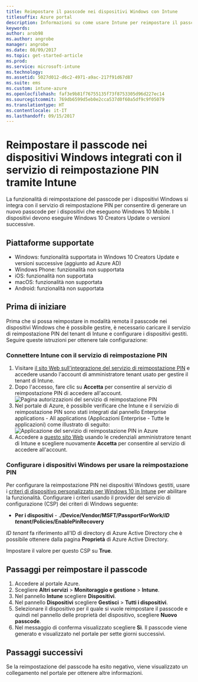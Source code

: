 ```yaml
---
title: Reimpostare il passcode nei dispositivi Windows con Intune
titlesuffix: Azure portal
description: Informazioni su come usare Intune per reimpostare il passcode nei dispositivi Windows integrati con il servizio di reimpostazione PIN.
keywords: 
author: arob98
ms.author: angrobe
manager: angrobe
ms.date: 08/09/2017
ms.topic: get-started-article
ms.prod: 
ms.service: microsoft-intune
ms.technology: 
ms.assetid: 5027d012-d6c2-4971-a9ac-217f91d67d87
ms.suite: ems
ms.custom: intune-azure
ms.openlocfilehash: faf3e9b81f76755135f73f8753305d96d227ec14
ms.sourcegitcommit: 769db6599d5eb0e2cca537d0f60a5df9c9f05079
ms.translationtype: HT
ms.contentlocale: it-IT
ms.lasthandoff: 09/15/2017
---
```

# <a name="reset-the-passcode-on-windows-devices-integrated-with-the-microsoft-pin-reset-service-using-intune"></a>Reimpostare il passcode nei dispositivi Windows integrati con il servizio di reimpostazione PIN tramite Intune

La funzionalità di reimpostazione del passcode per i dispositivi Windows si integra con il servizio di reimpostazione PIN per consentire di generare un nuovo passcode per i dispositivi che eseguono Windows 10 Mobile. I dispositivi devono eseguire Windows 10 Creators Update o versioni successive.

## <a name="supported-platforms"></a>Piattaforme supportate

- Windows: funzionalità supportata in Windows 10 Creators Update e versioni successive (aggiunto ad Azure AD)
- Windows Phone: funzionalità non supportata
- iOS: funzionalità non supportata
- macOS: funzionalità non supportata
- Android: funzionalità non supportata


## <a name="before-you-start"></a>Prima di iniziare

Prima che si possa reimpostare in modalità remota il passcode nei dispositivi Windows che è possibile gestire, è necessario caricare il servizio di reimpostazione PIN del tenant di Intune e configurare i dispositivi gestiti. Seguire queste istruzioni per ottenere tale configurazione:

### <a name="connect-intune-with-the-pin-reset-service"></a>Connettere Intune con il servizio di reimpostazione PIN

1. Visitare [il sito Web sull'integrazione del servizio di reimpostazione PIN](https://login.windows.net/common/oauth2/authorize?response_type=code&client_id=b8456c59-1230-44c7-a4a2-99b085333e84&resource=https%3A%2F%2Fgraph.windows.net&redirect_uri=https%3A%2F%2Fcred.microsoft.com&state=e9191523-6c2f-4f1d-a4f9-c36f26f89df0&prompt=admin_consent) e accedere usando l'account di amministratore tenant usato per gestire il tenant di Intune.
2. Dopo l'accesso, fare clic su **Accetta** per consentire al servizio di reimpostazione PIN di accedere all'account.<br>
![Pagina autorizzazioni del servizio di reimpostazione PIN](./media/pin-reset-service-application.png)
3. Nel portale di Azure, è possibile verificare che Intune e il servizio di reimpostazione PIN sono stati integrati dal pannello Enterprise applications - All applications (Applicazioni Enterprise - Tutte le applicazioni) come illustrato di seguito:<br>
![Applicazione del servizio di reimpostazione PIN in Azure](./media/pin-reset-service-home-screen.png)
4. Accedere a [questo sito Web](https://login.windows.net/common/oauth2/authorize?response_type=code&client_id=9115dd05-fad5-4f9c-acc7-305d08b1b04e&resource=https%3A%2F%2Fcred.microsoft.com%2F&redirect_uri=ms-appx-web%3A%2F%2FMicrosoft.AAD.BrokerPlugin%2F9115dd05-fad5-4f9c-acc7-305d08b1b04e&state=6765f8c5-f4a7-4029-b667-46a6776ad611&prompt=admin_consent) usando le credenziali amministratore tenant di Intune e scegliere nuovamente **Accetta** per consentire al servizio di accedere all'account.

### <a name="configure-windows-devices-to-use-pin-reset"></a>Configurare i dispositivi Windows per usare la reimpostazione PIN

Per configurare la reimpostazione PIN nei dispositivi Windows gestiti, usare i [criteri di dispositivo personalizzato per Windows 10 in Intune](custom-settings-windows-10.md) per abilitare la funzionalità. Configurare i criteri usando il provider del servizio di configurazione (CSP) dei criteri di Windows seguente:


- **Per i dispositivi** - **./Device/Vendor/MSFT/PassportForWork/*ID tenant*/Policies/EnablePinRecovery**

*ID tenant* fa riferimento all'ID di directory di Azure Active Directory che è possibile ottenere dalla pagina **Proprietà** di Azure Active Directory.

Impostare il valore per questo CSP su **True**.

## <a name="steps-to-reset-the-passcode"></a>Passaggi per reimpostare il passcode

1. Accedere al portale Azure.
2. Scegliere **Altri servizi** > **Monitoraggio e gestione** > **Intune**.
3. Nel pannello **Intune** scegliere **Dispositivi**.
4. Nel pannello **Dispositivi** scegliere **Gestisci** > **Tutti i dispositivi**.
5. Selezionare il dispositivo per il quale si vuole reimpostare il passcode e quindi nel pannello delle proprietà del dispositivo, scegliere **Nuovo passcode**.
6. Nel messaggio di conferma visualizzato scegliere **Sì**. Il passcode viene generato e visualizzato nel portale per sette giorni successivi.

## <a name="next-steps"></a>Passaggi successivi

Se la reimpostazione del passcode ha esito negativo, viene visualizzato un collegamento nel portale per ottenere altre informazioni.


